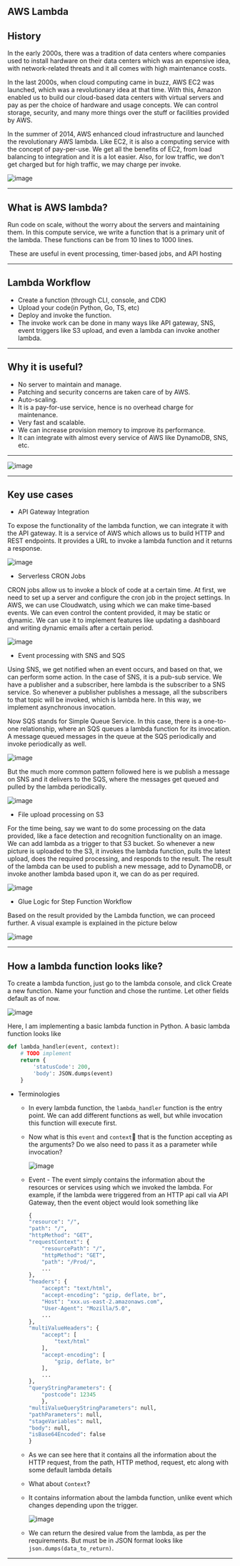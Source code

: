 ## AWS Lambda

## History

In the early 2000s, there was a tradition of data centers where companies used to install hardware on their data centers which was an expensive idea, with network-related threats and it all comes with high maintenance costs.


In the last 2000s, when cloud computing came in buzz, AWS EC2 was launched, which was a revolutionary idea at that time. With this, Amazon enabled us to build our cloud-based data centers with virtual servers and pay as per the choice of hardware and usage concepts. We can control storage, security, and many more things over the stuff or facilities provided by AWS.

In the summer of 2014, AWS enhanced cloud infrastructure and launched the revolutionary AWS lambda. Like EC2, it is also a computing service with the concept of pay-per-use. We get all the benefits of EC2, from load balancing to integration and it is a lot easier. Also, for low traffic, we don't get charged but for high traffic, we may charge per invoke.


![image](https://github.com/nikhil25803/aws-learnings/assets/93156825/e9ddfd68-e63a-4313-ae3a-3041b16af2cd)

------

## What is AWS lambda?

Run code on scale, without the worry about the servers and maintaining them. In this compute service, we write a function that is a primary unit of the lambda. These functions can be from 10 lines to 1000 lines. 

 These are useful in event processing, timer-based jobs, and API hosting

----

## Lambda Workflow
+ Create a function (through CLI, console, and CDK)
+ Upload your code(in Python, Go, TS, etc)
+ Deploy and invoke the function.
+ The invoke work can be done in many ways like API gateway, SNS, event triggers like S3 upload, and even a lambda can invoke another lambda.

------
## Why it is useful?

+ No server to maintain and manage.
+ Patching and security concerns are taken care of by AWS.
+ Auto-scaling.
+ It is a pay-for-use service, hence is no overhead charge for maintenance.
+ Very fast and scalable.
+ We can increase provision memory to improve its performance.
+ It can integrate with almost every service of AWS like DynamoDB, SNS, etc.

----------------
![image](https://github.com/nikhil25803/aws-learnings/assets/93156825/ad16878a-692b-4191-961e-08d0ee2f2f44)

------

## Key use cases
+ API Gateway Integration

To expose the functionality of the lambda function, we can integrate it with the API gateway. It is a service of AWS which allows us to build HTTP and REST endpoints. It provides a URL to invoke a lambda function and it returns a response. 

![image](https://github.com/nikhil25803/aws-learnings/assets/93156825/c0021bfa-3007-49d2-a891-13778b60c846)

+ Serverless CRON Jobs

CRON jobs allow us to invoke a block of code at a certain time. At first, we need to set up a server and configure the cron job in the project settings. In AWS, we can use Cloudwatch, using which we can make time-based events. We can even control the content provided, it may be static or dynamic. We can use it to implement features like updating a dashboard and writing dynamic emails after a certain period.

![image](https://github.com/nikhil25803/aws-learnings/assets/93156825/811470e7-9389-4cba-a728-1d601c021aad)

+ Event processing with SNS and SQS

Using SNS, we get notified when an event occurs, and based on that, we can perform some action. In the case of SNS, it is a pub-sub service. We have a publisher and a subscriber, here lambda is the subscriber to a SNS service. So whenever a publisher publishes a message, all the subscribers to that topic will be invoked, which is lambda here. In this way, we implement asynchronous invocation. 

Now SQS stands for Simple Queue Service. In this case, there is a one-to-one relationship, where an SQS queues a lambda function for its invocation. A message queued messages in the queue at the SQS periodically and invoke periodically as well.


![image](https://github.com/nikhil25803/aws-learnings/assets/93156825/790c69e9-a70f-4a30-b1e6-06b61c61d664)

But the much more common pattern followed here is we publish a message on SNS and it delivers to the SQS, where the messages get queued and pulled by the lambda periodically.

![image](https://github.com/nikhil25803/aws-learnings/assets/93156825/d653de7e-1690-475b-b029-21fa247ba45d)

+ File upload processing on S3

For the time being, say we want to do some processing on the data provided, like a face detection and recognition functionality on an image. We can add lambda as a trigger to that S3 bucket. So whenever a new picture is uploaded to the S3, it invokes the lambda function, pulls the latest upload, does the required processing, and responds to the result. The result of the lambda can be used to publish a new message, add to DynamoDB, or invoke another lambda based upon it, we can do as per required.

![image](https://github.com/nikhil25803/aws-learnings/assets/93156825/70a47142-bb42-4226-b8b8-c840060b8aa3)

+ Glue Logic for Step Function Workflow

Based on the result provided by the Lambda function, we can proceed further. A visual example is explained in the picture below

![image](https://github.com/nikhil25803/aws-learnings/assets/93156825/5fb5cdef-1ee3-4d33-a298-cca0f510eac1)


--------

## How a lambda function looks like?
To create a lambda function, just go to the lambda console, and click Create a new function. Name your function and chose the runtime. Let other fields default as of now.

![image](https://github.com/nikhil25803/aws-learnings/assets/93156825/0a568f1f-694a-4487-9fc5-390f8cb48cd0)

Here, I am implementing a basic lambda function in Python. A basic lambda function looks like
```python
def lambda_handler(event, context):
    # TODO implement
    return {
        'statusCode': 200,
        'body': JSON.dumps(event)
    }
```
+ Terminologies
  + In every lambda function, the `lambda_handler` function is the entry point. We can add different functions as well, but while invocation this function will execute first.
  + Now what is this `event` and `context`🤔 that is the function accepting as the arguments? Do we also need to pass it as a parameter while invocation?
    
    ![image](https://github.com/nikhil25803/aws-learnings/assets/93156825/059793e6-d9f7-4842-8447-f34e72344e4d)

  + Event - The event simply contains the information about the resources or services using which we invoked the lambda. For example, if the lambda were triggered from an HTTP api call via API Gateway, then the event object would look something like
    ```python
    {
    "resource": "/",
    "path": "/",
    "httpMethod": "GET",
    "requestContext": {
        "resourcePath": "/",
        "httpMethod": "GET",
        "path": "/Prod/",
        ...
    },
    "headers": {
        "accept": "text/html",
        "accept-encoding": "gzip, deflate, br",
        "Host": "xxx.us-east-2.amazonaws.com",
        "User-Agent": "Mozilla/5.0",
        ...
    },
    "multiValueHeaders": {
        "accept": [
            "text/html"
        ],
        "accept-encoding": [
            "gzip, deflate, br"
        ],
        ...
    },
    "queryStringParameters": {
        "postcode": 12345
        },
    "multiValueQueryStringParameters": null,
    "pathParameters": null,
    "stageVariables": null,
    "body": null,
    "isBase64Encoded": false
    }
    ```
  + As we can see here that it contains all the information about the HTTP request, from the path, HTTP method, request, etc along with some default lambda details
  + What about `Context`?
  + It contains information about the lambda function, unlike event which changes depending upon the trigger.
      
    ![image](https://github.com/nikhil25803/aws-learnings/assets/93156825/50bc8673-dd0b-4df3-9006-a6f81a8df63f)

  + We can return the desired value from the lambda, as per the requirements. But must be in JSON format looks like `json.dumps(data_to_return)`.

-----------------
